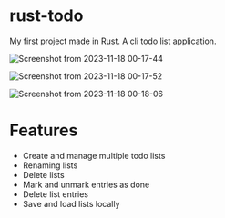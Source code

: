 # rust-todo
My first project made in Rust. A cli todo list application.

![Screenshot from 2023-11-18 00-17-44](https://github.com/Remi-Godin/rust-todo/assets/129818497/b3a59ccf-d09e-45ca-a921-fb2579a0bc41)

![Screenshot from 2023-11-18 00-17-52](https://github.com/Remi-Godin/rust-todo/assets/129818497/c8a5c5b8-a766-4961-9680-551b58bad04c)

![Screenshot from 2023-11-18 00-18-06](https://github.com/Remi-Godin/rust-todo/assets/129818497/1df6d045-5076-4834-a87c-7b3f5134fae2)

# Features
- Create and manage multiple todo lists
- Renaming lists
- Delete lists
- Mark and unmark entries as done
- Delete list entries
- Save and load lists locally
